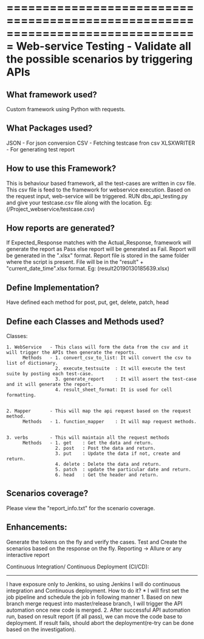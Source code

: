 ===============================================================================
 Web-service Testing - Validate all the possible scenarios by triggering APIs
===============================================================================

What framework used?
--------------------

Custom framework using Python with requests.



What Packages used?
-------------------


JSON 	   - For json conversion
CSV  	   - Fetching testcase fron csv
XLSXWRITER - For generating test report


How to use this Framework?
--------------------------


This is behaviour based framework, all the test-cases are written in csv file.
This csv file is feed to the framework for webservice execution.
Based on the request input, web-service will be triggered.
RUN dbs_api_testing.py and give your testcase.csv file along with the location. Eg: (/Project_webservice/testcase.csv)



How reports are generated?
--------------------------


If Expected_Response matches with the Actual_Response, framework will generate the report as Pass else report will be generated as Fail.
Report will be generated in the ".xlsx" format.
Report file is stored in the same folder where the script is present.
File will be in the "result" + "current_date_time".xlsx format. Eg: (result20190130185639.xlsx)



Define Implementation?
----------------------


Have defined each method for post, put, get, delete, patch, head


Define each Classes and Methods used?
-------------------------------------


Classes:

	1. WebService   - This class will form the data from the csv and it will trigger the APIs then generate the reports.
	      Methods   - 1. convert_csv_to_list: It will convert the csv to list of dictionary.
					  2. execute_testsuite  : It will execute the test suite by posting each test-case.
					  3. generate_report    : It will assert the test-case and it will generate the report.
					  4. result_sheet_format: It is used for cell formatting.


	2. Mapper       - This will map the api request based on the request method.
		  Methods   - 1. function_mapper    : It will map request methods.


	3. verbs		- This will maintain all the request methods
		  Methods   - 1. get    : Get the data and return.
					  2. post   : Post the data and return.
					  3. put    : Update the data if not, create and return.
					  4. delete : Delete the data and return.
					  5. patch  : update the particular date and return.
					  6. head	: Get the header and return.


Scenarios coverage?
-------------------

Please view the "report_info.txt" for the scenario coverage.


Enhancements:
-------------


Generate the tokens on the fly and verify the cases.
Test and Create the scenarios based on the response on the fly.
Reporting -> Allure or any interactive report


Continuous Integration/ Continuous Deployment (CI/CD):
________________________________________________________

I have exposure only to Jenkins, so using Jenkins I will do continuous integration and Continuous deployment.
How to do it?
    * I will first set the job pipeline and schedule the job in following manner
        1. Based on new branch merge request into master/release branch, I will trigger the API automation once new code
           is merged.
        2. After successful API automation run, based on result report (if all pass), we can move the code base to deployment. If result fails,
           should abort the deployment(re-try can be done based on the investigation).


